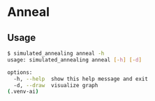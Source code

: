 # Anneal

## Usage

```bash
$ simulated_annealing anneal -h
usage: simulated_annealing anneal [-h] [-d]

options:
  -h, --help  show this help message and exit
  -d, --draw  visualize graph
(.venv-ai)
```
